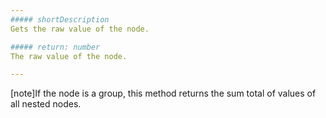 ```yaml
---
##### shortDescription
Gets the raw value of the node.

##### return: number
The raw value of the node.

---
```

[note]If the node is a group, this method returns the sum total of values of all nested nodes.